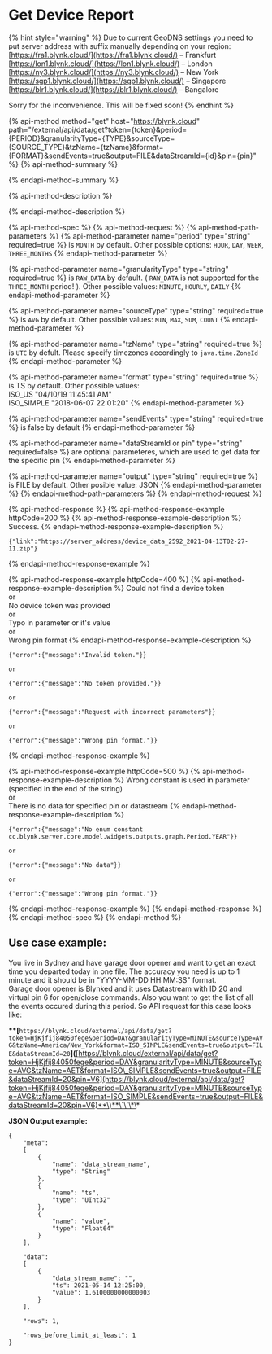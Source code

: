 # Get Device Report

{% hint style="warning" %}
Due to current GeoDNS settings you need to put server address with suffix manually depending on your region:  
[https://fra1.blynk.cloud/](https://fra1.blynk.cloud/)   – Frankfurt  
[https://lon1.blynk.cloud/](https://lon1.blynk.cloud/)  – London  
[https://ny3.blynk.cloud/](https://ny3.blynk.cloud/)    – New York  
[https://sgp1.blynk.cloud/](https://sgp1.blynk.cloud/)  – Singapore  
[https://blr1.blynk.cloud/](https://blr1.blynk.cloud/)    – Bangalore  
  
Sorry for the inconvenience. This will be fixed soon!
{% endhint %}

{% api-method method="get" host="https://blynk.cloud" path="/external/api/data/get?token={token}&period={PERIOD}&granularityType={TYPE}&sourceType={SOURCE\_TYPE}&tzName={tzName}&format={FORMAT}&sendEvents=true&output=FILE&dataStreamId={id}&pin={pin}" %}
{% api-method-summary %}

{% endapi-method-summary %}

{% api-method-description %}

{% endapi-method-description %}

{% api-method-spec %}
{% api-method-request %}
{% api-method-path-parameters %}
{% api-method-parameter name="period" type="string" required=true %}
is `MONTH` by default. Other possible options: `HOUR`, `DAY`, `WEEK`, `THREE_MONTHS`
{% endapi-method-parameter %}

{% api-method-parameter name="granularityType" type="string" required=true %}
is `RAW_DATA` by default. \( `RAW_DATA` is not supported for the `THREE_MONTH` period! \). Other possible values: `MINUTE`, `HOURLY`, `DAILY`
{% endapi-method-parameter %}

{% api-method-parameter name="sourceType" type="string" required=true %}
is `AVG` by default. Other possible values: `MIN`, `MAX`, `SUM`, `COUNT`
{% endapi-method-parameter %}

{% api-method-parameter name="tzName" type="string" required=true %}
is `UTC` by defult. Please specify timezones accordingly to `java.time.ZoneId`
{% endapi-method-parameter %}

{% api-method-parameter name="format" type="string" required=true %}
is TS by default. Other possible values:  
ISO\_US "04/10/19 11:45:41 AM"  
ISO\_SIMPLE "2018-06-07 22:01:20"
{% endapi-method-parameter %}

{% api-method-parameter name="sendEvents" type="string" required=true %}
is false by default
{% endapi-method-parameter %}

{% api-method-parameter name="dataStreamId or pin" type="string" required=false %}
are optional parameteres, which are used to get data for the specific pin
{% endapi-method-parameter %}

{% api-method-parameter name="output" type="string" required=true %}
is FILE by default. Other posible value: JSON
{% endapi-method-parameter %}
{% endapi-method-path-parameters %}
{% endapi-method-request %}

{% api-method-response %}
{% api-method-response-example httpCode=200 %}
{% api-method-response-example-description %}
Success.
{% endapi-method-response-example-description %}

```text
{"link":"https://server_address/device_data_2592_2021-04-13T02-27-11.zip"}
```
{% endapi-method-response-example %}

{% api-method-response-example httpCode=400 %}
{% api-method-response-example-description %}
Could not find a device token  
or  
No device token was provided  
or  
Typo in parameter or it's value  
or  
Wrong pin format
{% endapi-method-response-example-description %}

```text
{"error":{"message":"Invalid token."}}

or

{"error":{"message":"No token provided."}}

or

{"error":{"message":"Request with incorrect parameters"}}

or

{"error":{"message":"Wrong pin format."}}
```
{% endapi-method-response-example %}

{% api-method-response-example httpCode=500 %}
{% api-method-response-example-description %}
Wrong constant is used in parameter \(specified in the end of the string\)  
or  
There is no data for specified pin or datastream
{% endapi-method-response-example-description %}

```text
{"error":{"message":"No enum constant cc.blynk.server.core.model.widgets.outputs.graph.Period.YEAR"}}

or

{"error":{"message":"No data"}}

or

{"error":{"message":"Wrong pin format."}}
```
{% endapi-method-response-example %}
{% endapi-method-response %}
{% endapi-method-spec %}
{% endapi-method %}

## **Use case example:**

You live in Sydney and have garage door opener and want to get an exact time you departed today in one file. The accuracy you need is up to 1 minute and it should be in "YYYY-MM-DD HH:MM:SS" format.  
Garage door opener is Blynked and it uses Datastream with ID 20 and virtual pin 6 for open/close commands. Also you want to get the list of all the events occured during this period. So API request for this case looks like:

**\*\*\[**`https://blynk.cloud/external/api/data/get?token=HjKjfij84050fege&period=DAY&granularityType=MINUTE&sourceType=AVG&tzName=America/New_York&format=ISO_SIMPLE&sendEvents=true&output=FILE&dataStreamId=20`**\]\(**[https://blynk.cloud/external/api/data/get?token=HjKjfij84050fege&period=DAY&granularityType=MINUTE&sourceType=AVG&tzName=AET&format=ISO\_SIMPLE&sendEvents=true&output=FILE&dataStreamId=20&pin=V6](https://blynk.cloud/external/api/data/get?token=HjKjfij84050fege&period=DAY&granularityType=MINUTE&sourceType=AVG&tzName=AET&format=ISO_SIMPLE&sendEvents=true&output=FILE&dataStreamId=20&pin=V6)**\)**\`\`\*\*

**JSON Output example:**

```text
{
    "meta":
    [
        {
            "name": "data_stream_name",
            "type": "String"
        },
        {
            "name": "ts",
            "type": "UInt32"
        },
        {
            "name": "value",
            "type": "Float64"
        }
    ],

    "data":
    [
        {
            "data_stream_name": "",
            "ts": 2021-05-14 12:25:00,
            "value": 1.6100000000000003
        }
    ],

    "rows": 1,

    "rows_before_limit_at_least": 1
}
```

